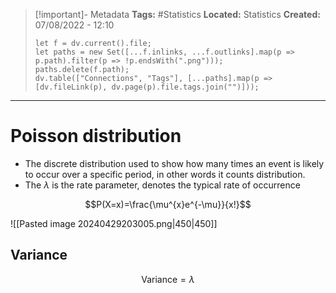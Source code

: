 > [!important]- Metadata
> **Tags:** #Statistics 
> **Located:** Statistics
> **Created:** 07/08/2022 - 12:10
> ```dataviewjs
> let f = dv.current().file;
> let paths = new Set([...f.inlinks, ...f.outlinks].map(p => p.path).filter(p => !p.endsWith(".png")));
> paths.delete(f.path);
> dv.table(["Connections", "Tags"], [...paths].map(p => [dv.fileLink(p), dv.page(p).file.tags.join("")]));
> ```

___
# Poisson distribution
- The discrete distribution used to show how many times an event is likely to occur over a specific period, in other words it counts distribution. 
- The $\lambda$ is the rate parameter, denotes the typical rate of occurrence

$$P(X=x)=\frac{\mu^{x}e^{-\mu}}{x!}$$



![[Pasted image 20240429203005.png|450|450]]
## Variance 
$$\text{Variance}=\lambda$$